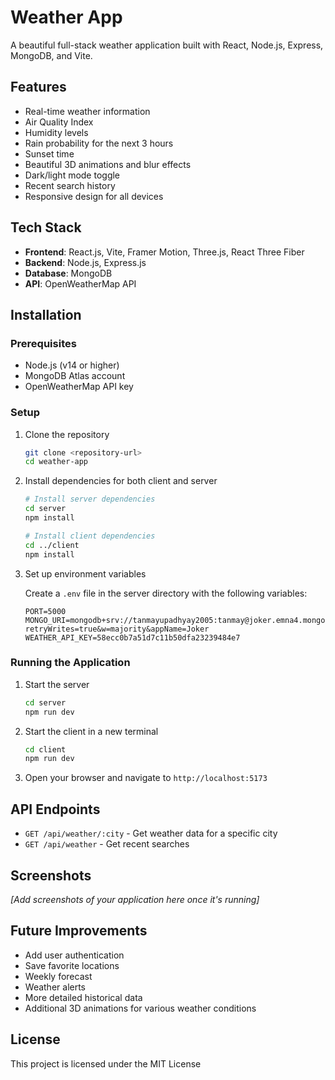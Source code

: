 # Weather App

A beautiful full-stack weather application built with React, Node.js, Express, MongoDB, and Vite.

## Features

- Real-time weather information
- Air Quality Index
- Humidity levels
- Rain probability for the next 3 hours
- Sunset time
- Beautiful 3D animations and blur effects
- Dark/light mode toggle
- Recent search history
- Responsive design for all devices

## Tech Stack

- **Frontend**: React.js, Vite, Framer Motion, Three.js, React Three Fiber
- **Backend**: Node.js, Express.js
- **Database**: MongoDB
- **API**: OpenWeatherMap API

## Installation

### Prerequisites

- Node.js (v14 or higher)
- MongoDB Atlas account
- OpenWeatherMap API key

### Setup

1. Clone the repository
   ```bash
   git clone <repository-url>
   cd weather-app
   ```

2. Install dependencies for both client and server
   ```bash
   # Install server dependencies
   cd server
   npm install

   # Install client dependencies
   cd ../client
   npm install
   ```

3. Set up environment variables
   
   Create a `.env` file in the server directory with the following variables:
   ```
   PORT=5000
   MONGO_URI=mongodb+srv://tanmayupadhyay2005:tanmay@joker.emna4.mongodb.net/?retryWrites=true&w=majority&appName=Joker
   WEATHER_API_KEY=58ecc0b7a51d7c11b50dfa23239484e7
   ```

### Running the Application

1. Start the server
   ```bash
   cd server
   npm run dev
   ```

2. Start the client in a new terminal
   ```bash
   cd client
   npm run dev
   ```

3. Open your browser and navigate to `http://localhost:5173`

## API Endpoints

- `GET /api/weather/:city` - Get weather data for a specific city
- `GET /api/weather` - Get recent searches

## Screenshots

*[Add screenshots of your application here once it's running]*

## Future Improvements

- Add user authentication
- Save favorite locations
- Weekly forecast
- Weather alerts
- More detailed historical data
- Additional 3D animations for various weather conditions

## License

This project is licensed under the MIT License 